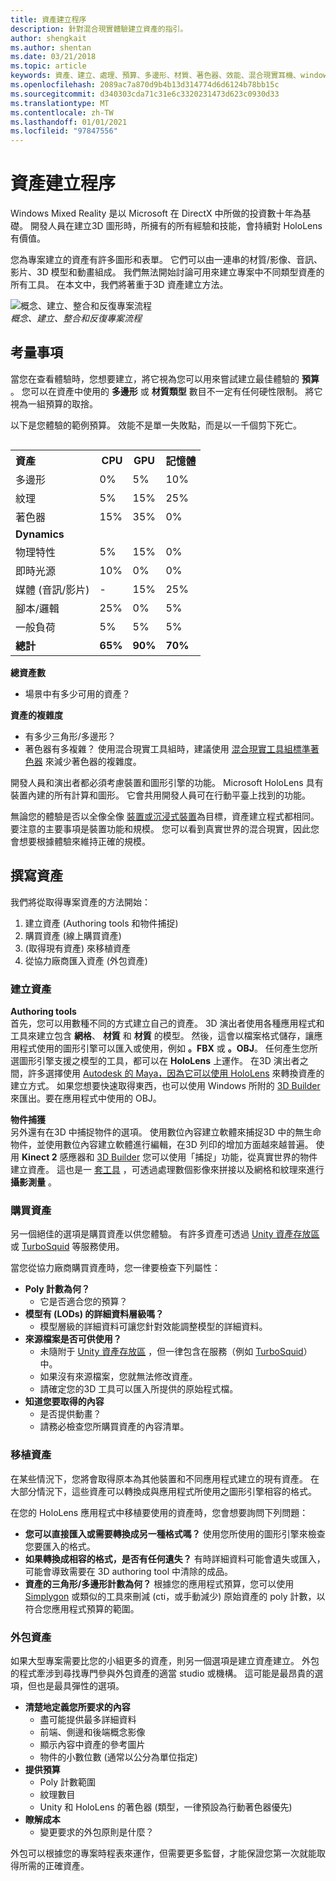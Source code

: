 ```yaml
---
title: 資產建立程序
description: 針對混合現實體驗建立資產的指引。
author: shengkait
ms.author: shentan
ms.date: 03/21/2018
ms.topic: article
keywords: 資產、建立、處理、預算、多邊形、材質、著色器、效能、混合現實耳機、windows mixed reality 耳機、虛擬實境耳機、HoloLens、MRTK、混合現實工具組、資產
ms.openlocfilehash: 2089ac7a870d9b4b13d314774d6d6124b78bb15c
ms.sourcegitcommit: d340303cda71c31e6c3320231473d623c0930d33
ms.translationtype: MT
ms.contentlocale: zh-TW
ms.lasthandoff: 01/01/2021
ms.locfileid: "97847556"
---
```

# <a name="asset-creation-process"></a>資產建立程序

Windows Mixed Reality 是以 Microsoft 在 DirectX 中所做的投資數十年為基礎。 開發人員在建立3D 圖形時，所擁有的所有經驗和技能，會持續對 HoloLens 有價值。

您為專案建立的資產有許多圖形和表單。 它們可以由一連串的材質/影像、音訊、影片、3D 模型和動畫組成。 我們無法開始討論可用來建立專案中不同類型資產的所有工具。 在本文中，我們將著重于3D 資產建立方法。

![概念、建立、整合和反復專案流程](images/concept-creation-integration-iteration-flow-640px.jpg)<br>
*概念、建立、整合和反復專案流程*

## <a name="things-to-consider"></a>考量事項

當您在查看體驗時，您想要建立，將它視為您可以用來嘗試建立最佳體驗的 **預算** 。 您可以在資產中使用的 **多邊形** 或 **材質類型** 數目不一定有任何硬性限制。 將它視為一組預算的取捨。

以下是您體驗的範例預算。 效能不是單一失敗點，而是以一千個剪下死亡。
<br>

<table style="float:right; margin-left: 10px;">
<tr>
<th style="text-align:left;"><b>資產</b></th><th style="text-align:right;"> CPU</th><th> GPU</th><th> 記憶體</th>
</tr><tr>
<td> 多邊形</td><td> 0%</td><td> 5%</td><td> 10%</td>
</tr><tr>
<td> 紋理</td><td> 5%</td><td> 15%</td><td>25%</td>
</tr><tr>
<td> 著色器</td><td> 15%</td><td> 35%</td><td> 0%</td>
</tr><tr>
<td> <b>Dynamics</b></td><td></td><td></td><td></td>
</tr><tr>
<td> 物理特性</td><td> 5%</td><td> 15%</td><td> 0%</td>
</tr><tr>
<td> 即時光源</td><td> 10%</td><td> 0%</td><td> 0%</td>
</tr><tr>
<td> 媒體 (音訊/影片) </td><td> -</td><td> 15%</td><td> 25%</td>
</tr><tr>
<td> 腳本/邏輯</td><td> 25%</td><td> 0%</td><td> 5%</td>
</tr><tr>
<td> 一般負荷</td><td> 5%</td><td> 5%</td><td> 5%</td>
</tr><tr>
<td> <b>總計</b></td><td> <b>65%</b></td><td> <b>90%</b></td><td> <b>70%</b></td>
</tr>
</table>

**總資產數**
* 場景中有多少可用的資產？

**資產的複雜度**
* 有多少三角形/多邊形？
* 著色器有多複雜？ 使用混合現實工具組時，建議使用 [混合現實工具組標準著色器](https://github.com/microsoft/MixedRealityToolkit-Unity/blob/mrtk_release/Documentation/README_MRTKStandardShader.md) 來減少著色器的複雜度。

開發人員和演出者都必須考慮裝置和圖形引擎的功能。 Microsoft HoloLens 具有裝置內建的所有計算和圖形。 它會共用開發人員可在行動平臺上找到的功能。

無論您的體驗是否以全像全像 [裝置或沉浸式裝置](../discover/mixed-reality.md#the-mixed-reality-spectrum)為目標，資產建立程式都相同。 要注意的主要事項是裝置功能和規模。 您可以看到真實世界的混合現實，因此您會想要根據體驗來維持正確的規模。

## <a name="authoring-assets"></a>撰寫資產

我們將從取得專案資產的方法開始：
1. 建立資產 (Authoring tools 和物件捕捉) 
2. 購買資產 (線上購買資產) 
3.  (取得現有資產) 來移植資產
4. 從協力廠商匯入資產 (外包資產) 

### <a name="creating-assets"></a>建立資產

**Authoring tools**<br>
首先，您可以用數種不同的方式建立自己的資產。 3D 演出者使用各種應用程式和工具來建立包含 **網格**、 **材質** 和 **材質** 的模型。 然後，這會以檔案格式儲存，讓應用程式使用的圖形引擎可以匯入或使用，例如 **。FBX** 或 **。OBJ**。 任何產生您所選圖形引擎支援之模型的工具，都可以在 **HoloLens** 上運作。 在3D 演出者之間，許多選擇使用 [Autodesk 的 Maya，因為它可以使用 HoloLens](https://www.youtube.com/watch?v=q0K3n0Gf8mA) 來轉換資產的建立方式。 如果您想要快速取得東西，也可以使用 Windows 所附的 [3D Builder](https://developer.microsoft.com/windows/hardware/3d-print/3d-builder-resources) 來匯出。要在應用程式中使用的 OBJ。

**物件捕獲**<br>
另外還有在3D 中捕捉物件的選項。 使用數位內容建立軟體來捕捉3D 中的無生命物件，並使用數位內容建立軟體進行編輯，在3D 列印的增加方面越來越普遍。 使用 **Kinect 2** 感應器和 [3D Builder](https://developer.microsoft.com/windows/hardware/3d-print/3d-builder-resources) 您可以使用「捕捉」功能，從真實世界的物件建立資產。 這也是一 [套工具](https://en.wikipedia.org/wiki/Comparison_of_photogrammetry_software) ，可透過處理數個影像來拼接以及網格和紋理來進行 **攝影測量** 。

### <a name="purchasing-assets"></a>購買資產

另一個絕佳的選項是購買資產以供您體驗。 有許多資產可透過 [Unity 資產存放區](https://www.assetstore.unity3d.com/) 或 [TurboSquid](https://www.turbosquid.com/) 等服務使用。

當您從協力廠商購買資產時，您一律要檢查下列屬性：
* **Poly 計數為何？**
  * 它是否適合您的預算？
* **模型有 (LODs) 的詳細資料層級嗎？**
  * 模型層級的詳細資料可讓您針對效能調整模型的詳細資料。
* **來源檔案是否可供使用？**
  * 未隨附于 [Unity 資產存放區](https://www.assetstore.unity3d.com/) ，但一律包含在服務（例如 [TurboSquid](https://www.turbosquid.com/)）中。
  * 如果沒有來源檔案，您就無法修改資產。
  * 請確定您的3D 工具可以匯入所提供的原始程式檔。
* **知道您要取得的內容**
  * 是否提供動畫？
  * 請務必檢查您所購買資產的內容清單。

### <a name="porting-assets"></a>移植資產

在某些情況下，您將會取得原本為其他裝置和不同應用程式建立的現有資產。 在大部分情況下，這些資產可以轉換成與應用程式所使用之圖形引擎相容的格式。

在您的 HoloLens 應用程式中移植要使用的資產時，您會想要詢問下列問題：
* **您可以直接匯入或需要轉換成另一種格式嗎？** 使用您所使用的圖形引擎來檢查您要匯入的格式。
* **如果轉換成相容的格式，是否有任何遺失？** 有時詳細資料可能會遺失或匯入，可能會導致需要在 3D authoring tool 中清除的成品。
* **資產的三角形/多邊形計數為何？** 根據您的應用程式預算，您可以使用 [Simplygon](https://www.simplygon.com/) 或類似的工具來刪減 (cti，或手動減少) 原始資產的 poly 計數，以符合您應用程式預算的範圍。

### <a name="outsourcing-assets"></a>外包資產

如果大型專案需要比您的小組更多的資產，則另一個選項是建立資產建立。 外包的程式牽涉到尋找專門參與外包資產的適當 studio 或機構。 這可能是最昂貴的選項，但也是最具彈性的選項。
* **清楚地定義您所要求的內容**
  * 盡可能提供最多詳細資料
  * 前端、側邊和後端概念影像
  * 顯示內容中資產的參考圖片
  * 物件的小數位數 (通常以公分為單位指定) 
* **提供預算**
  * Poly 計數範圍
  * 紋理數目
  * Unity 和 HoloLens 的著色器 (類型，一律預設為行動著色器優先) 
* **瞭解成本**
  * 變更要求的外包原則是什麼？

外包可以根據您的專案時程表來運作，但需要更多監督，才能保證您第一次就能取得所需的正確資產。
